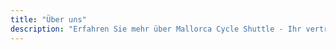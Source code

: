 ```yaml
---
title: "Über uns"
description: "Erfahren Sie mehr über Mallorca Cycle Shuttle - Ihr vertrauenswürdiger Partner seit 2015 für Radabenteuer, Fahrradrettung und Shuttle-Services auf Mallorca."
---
```

